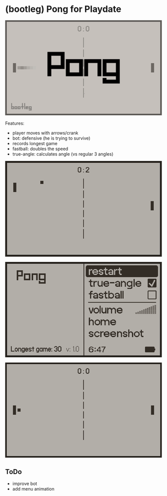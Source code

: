 # (bootleg) Pong for Playdate

![pong title png](pong-title-screen.png)

Features:
- player moves with arrows/crank
- bot: defensive (he is trying to survive)
- records longest game
- fastball: doubles the speed
- true-angle: calculates angle (vs regular 3 angles)

![pong scoring gif](pong-scoring.gif)

![pong menu gif](pong-menu.png)

![pong loop gif](pong-loop.gif)


## ToDo
- improve bot
- add menu animation
